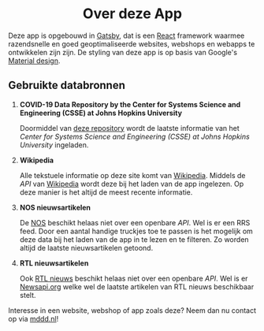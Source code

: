 <h1 align="center">
  Over deze App
</h1>

Deze app is opgebouwd in [Gatsby](https://www.gatsbyjs.org), dat is een [React](https://reactjs.org) framework waarmee razendsnelle en goed geoptimaliseerde websites, webshops en webapps te ontwikkelen zijn zijn. De styling van deze app is op basis van Google's [Material design](https://material.io).

## Gebruikte databronnen

1.  **COVID-19 Data Repository by the Center for Systems Science and Engineering (CSSE) at Johns Hopkins University**

    Doormiddel van [deze repository](https://github.com/pomber/covid19) wordt de laatste informatie van het _Center for Systems Science and Engineering (CSSE) at Johns Hopkins University_ ingeladen.

2.  **Wikipedia**

    Alle tekstuele informatie op deze site komt van [Wikipedia](https://wikipedia.nl/). Middels de _API_ van [Wikipedia](https://wikipedia.nl/) wordt deze bij het laden van de app ingelezen. Op deze manier is het altijd de meest recente informatie.

3.  **NOS nieuwsartikelen**

    De [NOS](https://nos.nl/) beschikt helaas niet over een openbare _API_. Wel is er een RRS feed. Door een aantal handige truckjes toe te passen is het mogelijk om deze data bij het laden van de app in te lezen en te filteren. Zo worden altijd de laatste nieuwsartikelen getoond.

4.  **RTL nieuwsartikelen**

    Ook [RTL nieuws](https://www.rtlnieuws.nl/) beschikt helaas niet over een openbare _API_. Wel is er [Newsapi.org](https://newsapi.org) welke wel de laatste artikelen van RTL nieuws beschikbaar stelt.

Interesse in een website, webshop of app zoals deze? Neem dan nu contact op via [mddd.nl](https://mddd.nl)!
